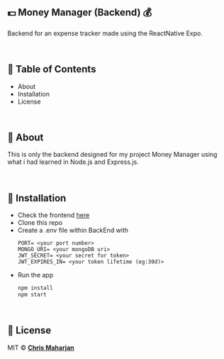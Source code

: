 ## 💵 Money Manager (Backend) 💰

Backend for an expense tracker made using the ReactNative Expo.

<br>

## 📖 Table of Contents
- About
- Installation
- License

<br>

## 📌 About 

This is only the backend designed for my project Money Manager using what i had learned in Node.js and Express.js.

<br>

## 🚀 Installation

- Check the frontend [here](https://github.com/klassic3/Money_Manager)
- Clone this repo
- Create a .env file within BackEnd with
  ```
  PORT= <your port number>
  MONGO_URI= <your mongoDB uri>
  JWT_SECRET= <your secret for token>
  JWT_EXPIRES_IN= <your token lifetime (eg:30d)>
  ```
- Run the app
  ``` bash
  npm install
  npm start
  ```

<br>

## 📄 License
MIT ©  [**Chris Maharjan**](www.linkedin.com/in/chris-maharjan-4b2580283)
